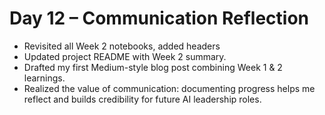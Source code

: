 # Day 12 – Communication Reflection

- Revisited all Week 2 notebooks, added headers
- Updated project README with Week 2 summary.  
- Drafted my first Medium-style blog post combining Week 1 & 2 learnings.  
- Realized the value of communication: documenting progress helps me reflect and builds credibility for future AI leadership roles.
